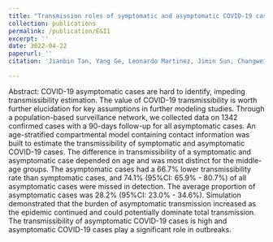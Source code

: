 ```yaml
---
title: "Transmission roles of symptomatic and asymptomatic COVID-19 cases: a modeling study"
collection: publications
permalink: /publication/E&I1
excerpt: ''
date: 3022-04-22
paperurl: ''
citation: 'Jianbin Tan, Yang Ge, Leonardo Martinez, Jimin Sun, Changwei Li, Adrianna Westbrook, Enfu Chen, Jinren Pan, Yang Li, Wei Cheng, Feng Ling, Zhiping Chen, Ye Shen, and Hui Huang,  Transmission roles of symptomatic and asymptomatic COVID-19 cases: a modeling study, Epidemiology and Infection, accepted'

---
```

Abstract: COVID-19 asymptomatic cases are hard to identify, impeding transmissibility estimation. The value of COVID-19 transmissibility is worth further elucidation for key assumptions in further modeling studies. Through a population-based surveillance network, we collected data on 1342 confirmed cases with a 90-days follow-up for all asymptomatic cases. An age-stratified compartmental model containing contact information was built to estimate the transmissibility of symptomatic and asymptomatic COVID-19 cases. The difference in transmissibility of a symptomatic and asymptomatic case depended on age and was most distinct for the middle-age groups. The asymptomatic cases had a 66.7$\%$ lower transmissibility rate than symptomatic cases, and 74.1$\%$ (95$\%$CI: 65.9$\%$ - 80.7$\%$) of all asymptomatic cases were missed in detection. The average proportion of asymptomatic cases was 28.2$\%$ (95$\%$CI: 23.0$\%$ - 34.6$\%$). Simulation demonstrated that the burden of asymptomatic transmission increased as the epidemic continued and could potentially dominate total transmission. The transmissibility of asymptomatic COVID-19 cases is high and asymptomatic COVID-19 cases play a significant role in outbreaks.  


